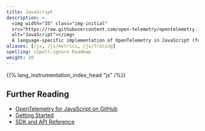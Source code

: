 ```yaml
---
title: JavaScript
description: >-
  <img width="35" class="img-initial"
  src="https://raw.githubusercontent.com/open-telemetry/opentelemetry.io/main/iconography/32x32/JS_SDK.svg"
  alt="JavaScript"></img>
  A language-specific implementation of OpenTelemetry in JavaScript (for Node.js & the browser).
aliases: [/js, /js/metrics, /js/tracing]
spelling: cSpell:ignore Roadmap
weight: 20
---
```


{{% lang_instrumentation_index_head "js" /%}}

## Further Reading

- [OpenTelemetry for JavaScript on GitHub](https://github.com/open-telemetry/opentelemetry-js)
- [Getting Started](getting-started/)
- [SDK and API Reference](https://open-telemetry.github.io/opentelemetry-js)
